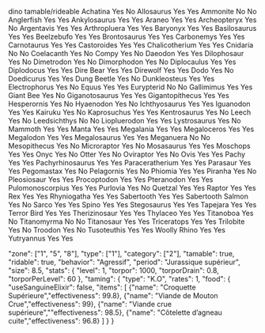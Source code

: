 dino      tamable/rideable
Achatina	Yes	No
Allosaurus	Yes	Yes
Ammonite	No	No
Anglerfish	Yes	Yes
Ankylosaurus	Yes	Yes
Araneo	Yes	Yes
Archeopteryx	Yes	No
Argentavis	Yes	Yes
Arthropluera	Yes	Yes
Baryonyx	Yes	Yes
Basilosaurus	Yes	Yes
Beelzebufo	Yes	Yes
Brontosaurus	Yes	Yes
Carbonemys	Yes	Yes
Carnotaurus	Yes	Yes
Castoroides	Yes	Yes
Chalicotherium	Yes	Yes
Cnidaria	No	No
Coelacanth	Yes	No
Compy	Yes	No
Daeodon	Yes	Yes
Dilophosaur	Yes	No
Dimetrodon	Yes	No
Dimorphodon	Yes	No
Diplocaulus	Yes	Yes
Diplodocus	Yes	Yes
Dire Bear	Yes	Yes
Direwolf	Yes	Yes
Dodo	Yes	No
Doedicurus	Yes	Yes
Dung Beetle	Yes	No
Dunkleosteus	Yes	Yes
Electrophorus	Yes	No
Equus	Yes	Yes
Eurypterid	No	No
Gallimimus	Yes	Yes
Giant Bee	Yes	No
Giganotosaurus	Yes	Yes
Gigantopithecus	Yes	Yes
Hesperornis	Yes	No
Hyaenodon	Yes	No
Ichthyosaurus	Yes	Yes
Iguanodon	Yes	Yes
Kairuku	Yes	No
Kaprosuchus	Yes	Yes
Kentrosaurus	Yes	No
Leech	Yes	No
Leedsichthys	No	No
Liopluerodon	Yes	Yes
Lystrosaurus	Yes	No
Mammoth	Yes	Yes
Manta	Yes	Yes
Megalania	Yes	Yes
Megaloceros	Yes	Yes
Megalodon	Yes	Yes
Megalosaurus	Yes	Yes
Meganuera	No	No
Mesopithecus	Yes	No
Microraptor	Yes	No
Mosasaurus	Yes	Yes
Moschops	Yes	Yes
Onyc	Yes	No
Otter	Yes	No
Oviraptor	Yes	No
Ovis	Yes	Yes
Pachy	Yes	Yes
Pachyrhinosaurus	Yes	Yes
Paraceratherium	Yes	Yes
Parasaur	Yes	Yes
Pegomastax	Yes	No
Pelagornis	Yes	No
Phiomia	Yes	Yes
Piranha	Yes	No
Pleosiosaur	Yes	Yes
Procoptodon	Yes	Yes
Pteranodon	Yes	Yes
Pulomonoscorpius	Yes	Yes
Purlovia	Yes	No
Quetzal	Yes	Yes
Raptor	Yes	Yes
Rex	Yes	Yes
Rhyniogatha	Yes	Yes
Sabertooth	Yes	Yes
Sabertooth Salmon	Yes	No
Sarco	Yes	Yes
Spino	Yes	Yes
Stegosaurus	Yes	Yes
Tapejara	Yes	Yes
Terror Bird	Yes	Yes
Therizinosaur	Yes	Yes
Thylaceo	Yes	Yes
Titanoboa	Yes	No
Titanomyrma	No	No
Titanosaur	Yes	Yes
Triceratops	Yes	Yes
Trilobite	Yes	No
Troodon	Yes	No
Tusoteuthis	Yes	Yes
Woolly Rhino	Yes	Yes
Yutryannus	Yes	Yes


 "zone": ["1", "5", "8"],
        "type": ["1"],
        "category": ["2"],
        "tamable": true,
        "ridable": true,
        "behavior": "Agressif",
        "period": "Jurassique supérieur",
        "size": 8.5,
        "stats": {
          "level": 1,
          "torpor": 1000,
          "torporDrain": 0.8,
          "torporPerLevel": 60
        },
        "taming": {
          "type": "K.O",
          "rates": 1,
          "food": {
            "useSanguineElixir": false,
            "items": [
              {"name": "Croquette Supérieure","effectiveness": 99.8},
              {"name": "Viande de Mouton Crue","effectiveness": 99},
              {"name": "Viande crue supérieure",""effectiveness": 98.5},
              {"name": "Côtelette d’agneau cuite","effectiveness": 96.8}
            ]
          }
        }
      